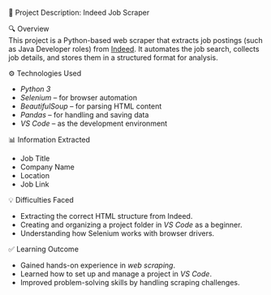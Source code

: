 📌 Project Description: Indeed Job Scraper  

🔍 Overview  
This project is a Python-based web scraper that extracts job postings (such as Java Developer roles) from [Indeed](https://in.indeed.com). It automates the job search, collects job details, and stores them in a structured format for analysis.  

⚙ Technologies Used  
- *Python 3*  
- *Selenium* – for browser automation  
- *BeautifulSoup* – for parsing HTML content  
- *Pandas* – for handling and saving data  
- *VS Code* – as the development environment  

📊 Information Extracted  
- Job Title  
- Company Name  
- Location  
- Job Link  

💡 Difficulties Faced  
- Extracting the correct HTML structure from Indeed.  
- Creating and organizing a project folder in *VS Code* as a beginner.  
- Understanding how Selenium works with browser drivers.  

✅ Learning Outcome  
- Gained hands-on experience in *web scraping*.  
- Learned how to set up and manage a project in *VS Code*.  
- Improved problem-solving skills by handling scraping challenges.
